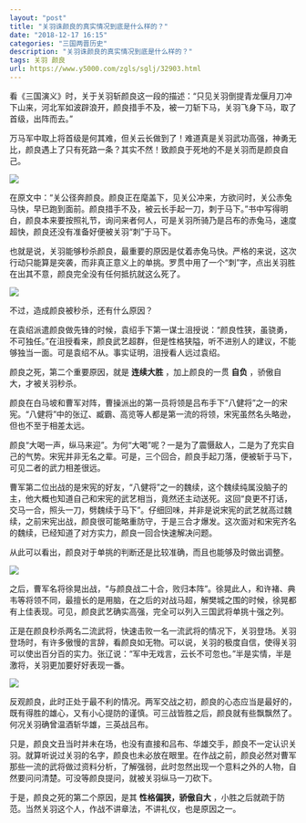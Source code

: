 ```yaml
---
layout: "post"
title: "关羽诛颜良的真实情况到底是什么样的？"
date: "2018-12-17 16:15"
categories: "三国两晋历史"
description: "关羽诛颜良的真实情况到底是什么样的？"
tags: 关羽 颜良
url: https://www.y5000.com/zgls/sglj/32903.html
---
```






看《三国演义》时，关于关羽斩颜良这一段的描述：“只见关羽倒提青龙偃月刀冲下山来，河北军如波辟浪开，颜良措手不及，被一刀斩下马，关羽飞身下马，取了首级，出阵而去。”

万马军中取上将首级是何其难，但关云长做到了！难道真是关羽武功高强，神勇无比，颜良遇上了只有死路一条？其实不然！致颜良于死地的不是关羽而是颜良自己。

![](https://img.y5000.com/uploads/allimg/180913/15-1P9130952352I.jpg)

在原文中：“关公径奔颜良。颜良正在麾盖下，见关公冲来，方欲问时，关公赤兔马快，早已跑到面前。颜良措手不及，被云长手起一刀，刺于马下。”书中写得明白，颜良本来要按照礼节，询问来者何人，可是关羽所骑乃是吕布的赤兔马，速度超快，颜良还没有准备好便被关羽“刺”于马下。

也就是说，关羽能够秒杀颜良，最重要的原因是仗着赤兔马快。严格的来说，这次行动只能算是突袭，而非真正意义上的单挑。罗贯中用了一个“刺”字，点出关羽胜在出其不意，颜良完全没有任何抵抗就这么死了。

![](https://img.y5000.com/uploads/allimg/180913/15-1P91309533C04.jpg)

不过，造成颜良被秒杀，还有什么原因？

在袁绍派遣颜良做先锋的时候，袁绍手下第一谋士沮授说：“颜良性狭，虽骁勇，不可独任。”在沮授看来，颜良武艺超群，但是性格狭隘，听不进别人的建议，不能够独当一面。可是袁绍不从。事实证明，沮授看人远过袁绍。

颜良之死，第二个重要原因，就是 **连续大胜** ，加上颜良的一贯 **自负** ，骄傲自大，才被关羽秒杀。

颜良在白马坡和曹军对阵，曹操派出的第一员将领是吕布手下“八健将”之一的宋宪。“八健将”中的张辽、臧霸、高览等人都是第一流的将领，宋宪虽然名头略逊，但也不至于相差太远。

颜良“大喝一声，纵马来迎”。为何“大喝”呢？一是为了震慑敌人，二是为了充实自己的气势。宋宪并非无名之辈。可是，三个回合，颜良手起刀落，便被斩于马下，可见二者的武力相差很远。

曹军第二位出战的是宋宪的好友，“八健将”之一的魏续，这个魏续纯属没脑子的主，他大概也知道自己和宋宪的武艺相当，竟然还主动送死。这回“良更不打话，交马一合，照头一刀，劈魏续于马下”。仔细回味，并非是说宋宪的武艺就高过魏续，之前宋宪出战，颜良很可能略重防守，于是三合才爆发。这次面对和宋宪齐名的魏续，已经知道了对方实力，颜良一回合快速解决问题。

从此可以看出，颜良对于单挑的判断还是比较准确，而且也能够及时做出调整。

![](https://img.y5000.com/uploads/allimg/180913/15-1P913095645P2.jpg)

之后，曹军名将徐晃出战，“与颜良战二十合，败归本阵”。徐晃此人，和许褚、典韦等将领不同，最擅长的是用脑，在之后的对战马超，解樊城之围的时候，徐晃都有上佳表现。可见，颜良武艺确实高强，完全可以列入三国武将单挑十强之列。

正是在颜良秒杀两名二流武将，快速击败一名一流武将的情况下，关羽登场。关羽登场时，有许多傲慢的言辞，看颜良如无物。可以说，关羽的极度自信，使得关羽可以使出百分百的实力。张辽说：“军中无戏言，云长不可忽也。”半是实情，半是激将，关羽更加要好好表现一番。

![](https://img.y5000.com/uploads/allimg/180913/15-1P913095R1508.jpg)

反观颜良，此时正处于最不利的情况。两军交战之初，颜良的心态应当是最好的，既有得胜的雄心，又有小心提防的谨慎。可三战皆胜之后，颜良就有些飘飘然了。何况关羽确曾温酒斩华雄，三英战吕布。

只是，颜良文丑当时并未在场，也没有直接和吕布、华雄交手，颜良不一定认识关羽。就算听说过关羽的名字，颜良也未必放在眼里。在作战之前，颜良必然对曹军那些一流的武将做过资料分析，了解强弱，此时忽然出现一个意料之外的人物，自然要问问清楚。可没等颜良提问，就被关羽纵马一刀砍下。

于是，颜良之死的第二个原因，是其 **性格偏狭，骄傲自大** ，小胜之后就疏于防范。当然关羽这个人，作战不讲章法，不讲礼仪，也是原因之一。
